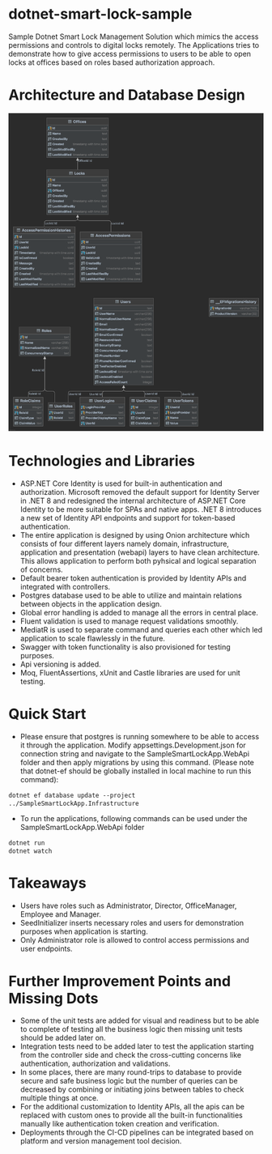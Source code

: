 # dotnet-smart-lock-sample

Sample Dotnet Smart Lock Management Solution which mimics the access permissions and controls to digital locks remotely. The Applications tries to demonstrate how to give access permissions to users to be able to open locks at offices based on roles based authorization approach.

# Architecture and Database Design

![Databae Architecture](assets/locksdb_database_design.png)

# Technologies and Libraries

- ASP.NET Core Identity is used for built-in authentication and authorization. Microsoft removed the default support for Identity Server in .NET 8 and redesigned the internal architecture of ASP.NET Core Identity to be more suitable for SPAs and native apps. .NET 8 introduces a new set of Identity API endpoints and support for token-based authentication.
- The entire application is designed by using Onion architecture which consists of four different layers namely domain, infrastructure, application and presentation (webapi) layers to have clean architecture. This allows application to perform both pyhsical and logical separation of concerns.
- Default bearer token authentication is provided by Identity APIs and integrated with controllers.
- Postgres database used to be able to utilize and maintain relations between objects in the application design.
- Global error handling is added to manage all the errors in central place.
- Fluent validation is used to manage request validations smoothly.
- MediatR is used to separate command and queries each other which led application to scale flawlessly in the future.
- Swagger with token functionality is also provisioned for testing purposes.
- Api versioning is added.
- Moq, FluentAssertions, xUnit and Castle libraries are used for unit testing.

# Quick Start

- Please ensure that postgres is running somewhere to be able to access it through the application. Modify appsettings.Development.json for connection string and navigate to the SampleSmartLockApp.WebApi folder and then apply migrations by using this command. (Please note that dotnet-ef should be globally installed in local machine to run this command):

```
dotnet ef database update --project ../SampleSmartLockApp.Infrastructure
```

- To run the applications, following commands can be used under the SampleSmartLockApp.WebApi folder

```
dotnet run
dotnet watch
```

# Takeaways

- Users have roles such as Administrator, Director, OfficeManager, Employee and Manager.
- SeedInitializer inserts necessary roles and users for demonstration purposes when application is starting.
- Only Administrator role is allowed to control access permissions and user endpoints.

# Further Improvement Points and Missing Dots

- Some of the unit tests are added for visual and readiness but to be able to complete of testing all the business logic then missing unit tests should be added later on.
- Integration tests need to be added later to test the application starting from the controller side and check the cross-cutting concerns like authentication, authorization and validations.
- In some places, there are many round-trips to database to provide secure and safe business logic but the number of queries can be decreased by combining or initiating joins between tables to check multiple things at once.
- For the additional customization to Identity APIs, all the apis can be replaced with custom ones to provide all the built-in functionalities manually like authentication token creation and verification.
- Deployments through the CI-CD pipelines can be integrated based on platform and version management tool decision.
